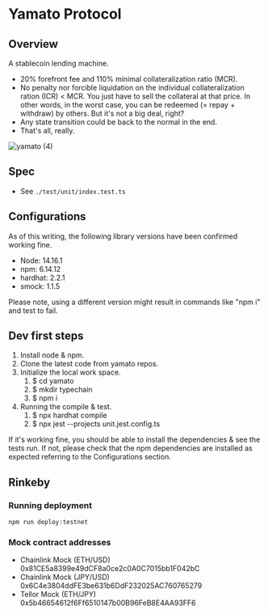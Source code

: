 # Yamato Protocol

## Overview
A stablecoin lending machine.
- 20% forefront fee and 110% minimal collateralization ratio (MCR).
- No penalty nor forcible liquidation on the individual collateralization ration (ICR) < MCR. You just have to sell the collateral at that price. In other words, in the worst case, you can be redeemed (= repay + withdraw) by others. But it's not a big deal, right?
- Any state transition could be back to the normal in the end.
- That's all, really.

![yamato (4)](https://user-images.githubusercontent.com/83639348/129440476-93175c19-bc92-4116-b851-98a9ec6a1eae.png)


## Spec
- See `./test/unit/index.test.ts`

## Configurations
As of this writing, the following library versions have been confirmed working fine.
- Node: 14.16.1
- npm: 6.14.12
- hardhat: 2.2.1
- smock: 1.1.5

Please note, using a different version might result in commands like "npm i" and test to fail.

## Dev first steps
1. Install node & npm.
1. Clone the latest code from yamato repos.
1. Initialize the local work space.
    1. $ cd yamato
    1. $ mkdir typechain
    1. $ npm i
1. Running the compile & test.
    1. $ npx hardhat compile
    1. $ npx jest --projects unit.jest.config.ts

If it's working fine, you should be able to install the dependencies & see the tests run.
If not, please check that the npm dependencies are installed as expected referring to the Configurations section.

## Rinkeby
### Running deployment
`npm run deploy:testnet`

### Mock contract addresses
- Chainlink Mock (ETH/USD) 0x81CE5a8399e49dCF8a0ce2c0A0C7015bb1F042bC
- Chainlink Mock (JPY/USD) 0x6C4e3804ddFE3be631b6DdF232025AC760765279
- Tellor Mock (ETH/JPY) 0x5b46654612f6Ff6510147b00B96FeB8E4AA93FF6

<!-- TBD -->

